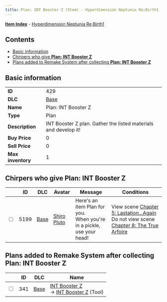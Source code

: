 ```yaml
---
title: Plan: INT Booster Z (Item) - Hyperdimension Neptunia Re;Birth1
---
```


[**Item Index**](/neptunia/rb1/item/index.html) - [Hyperdimension Neptunia Re;Birth1](/neptunia/rb1)

## Contents

- [Basic information](#basic-information)
- [Chirpers who give **Plan: INT Booster Z**](#chirpers-who-give-plan-int-booster-z)
- [Plans added to Remake System after collecting **Plan: INT Booster Z**](#plans-added-to-remake-system-after-collecting-plan-int-booster-z)

## Basic information

|   |   |
| -- | -- |
| **ID** | 429 |
| **DLC** | [Base](/neptunia/rb1/dlc/1-base.html) |
| **Name** | Plan: INT Booster Z |
| **Type** | Plan |
| **Description** | INT Booster Z plan. Gather the listed materials and develop it! |
| **Buy Price** | 0 |
| **Sell Price** | 0 |
| **Max inventory** | 1 |


## Chirpers who give **Plan: INT Booster Z**

|    | ID | DLC | Avatar | Message | Conditions |
| -- | -- | --- | ------ | ------- | ---------- |
| <input type="checkbox" id="rb1-chirper-event-1-5199" class="trackbox" /> | 5199 | [Base](/neptunia/rb1/dlc/1-base.html) | [Shiro Pluto](/neptunia/rb1/undefined/1-254-shiro-pluto.html) | Here's an item Plan for you.<br />When you're in a pickle, use your head! | View scene [Chapter 5: Lastation...Again](/neptunia/rb1/scene/1-501-chapter-5-lastation-again.html)<br />Do not view scene [Chapter 8: The True Arfoire](/neptunia/rb1/scene/1-807-chapter-8-the-true-arfoire.html) |


## Plans added to Remake System after collecting **Plan: INT Booster Z**

|    | ID | DLC | Name |
| -- | -- | --- | ---- |
| <input type="checkbox" id="rb1-remake-1-341" class="trackbox" /> | 341 | [Base](/neptunia/rb1/dlc/1-base.html) | [INT Booster Z](/neptunia/rb1/remake/1-341-int-booster-z.html)<br /> → [INT Booster Z](/neptunia/rb1/item/1-34-int-booster-z.html) (Tool) |

